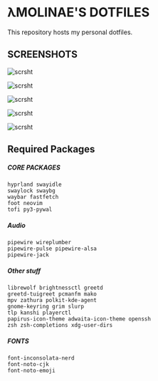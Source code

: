 # λMOLINAE'S DOTFILES
This repository hosts my personal dotfiles.

## SCREENSHOTS
![scrsht](https://tohru.party/S4xdOkmszZhP4vUE8xSOIlvr7iqO.png)

![scrsht](https://tohru.party/HkMYRDAomDjCQDl2U9Kb1QmZvV5L.png)

![scrsht](https://tohru.party/krdCJrZLw3FQP9AhRSJNzCqTTbyc.png)

![scrsht](https://tohru.party/EqHFn24OVFOmhutiAUorpKMVbwL8.png)

![scrsht](https://tohru.party/vpzOu6ZD42arUeo617J9iUety48h.png)

## Required Packages
##### CORE PACKAGES
```
hyprland swayidle
swaylock swaybg
waybar fastfetch
foot neovim
tofi py3-pywal
```

##### Audio
```
pipewire wireplumber
pipewire-pulse pipewire-alsa
pipewire-jack
```

##### Other stuff
```
librewolf brightnessctl greetd
greetd-tuigreet pcmanfm mako
mpv zathura polkit-kde-agent
gnome-keyring grim slurp
tlp kanshi playerctl
papirus-icon-theme adwaita-icon-theme openssh
zsh zsh-completions xdg-user-dirs
```

##### FONTS
```
font-inconsolata-nerd
font-noto-cjk
font-noto-emoji
```
